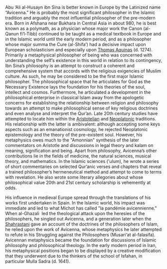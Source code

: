 Abu ‘Ali al-Husayn ibn Sina is better known in Europe by the Latinized name “Avicenna.” He is probably the most significant philosopher in the Islamic tradition and arguably the most influential philosopher of the pre-modern era. Born in Afshana near Bukhara in Central Asia in about 980, he is best known as a polymath, as a physician whose major work the Canon (al-Qanun fi’l-Tibb) continued to be taught as a medical textbook in Europe and in the Islamic world until the early modern period, and as a philosopher whose major summa the Cure (al-Shifa’) had a decisive impact upon European scholasticism and especially upon [Thomas Aquinas](http://www.iep.utm.edu/aquinas) (d. 1274). Primarily a metaphysical philosopher of being who was concerned with understanding the self’s existence in this world in relation to its contingency, Ibn Sina’s philosophy is an attempt to construct a coherent and comprehensive system that accords with the religious exigencies of Muslim culture. As such, he may be considered to be the first major Islamic philosopher. The philosophical space that he articulates for God as the Necessary Existence lays the foundation for his theories of the soul, intellect and cosmos. Furthermore, he articulated a development in the philosophical enterprise in classical Islam away from the apologetic concerns for establishing the relationship between religion and philosophy towards an attempt to make philosophical sense of key religious doctrines and even analyse and interpret the Qur’an. Late 20th century studies have attempted to locate him within the [Aristotelian](http://www.iep.utm.edu/aristotl) and [Neoplatonic](http://www.iep.utm.edu/neoplato) traditions. His relationship with the latter is ambivalent: although accepting some keys aspects such as an emanationist cosmology, he rejected Neoplatonic epistemology and the theory of the pre-existent soul. However, his metaphysics owes much to the "Amonnian" synthesis of the later commentators on Aristotle and discussions in legal theory and kalam on meaning, signification and being. Apart from philosophy, Avicenna’s other contributions lie in the fields of medicine, the natural sciences, musical theory, and mathematics. In the Islamic sciences ('ulum), he wrote a series of short commentaries on selected Qur’anic verses and chapters that reveal a trained philosopher’s hermeneutical method and attempt to come to terms with revelation. He also wrote some literary allegories about whose philosophical value 20th and 21st century scholarship is vehemently at odds.

His influence in medieval Europe spread through the translations of his works first undertaken in Spain. In the Islamic world, his impact was immediate and led to what Michot has called "la pandémie avicennienne." When al-Ghazali  led the theological attack upon the heresies of the philosophers, he singled out Avicenna, and a generation later when the [Shahrastani](http://www.iep.utm.edu/shahras) gave an account of the doctrines of the philosophers of Islam, he relied upon the work of Avicenna, whose metaphysics he later attempted to refute in his Struggling against the Philosophers (Musari‘at al-falasifa). Avicennan metaphysics became the foundation for discussions of Islamic philosophy and philosophical theology. In the early modern period in Iran, his metaphysical positions began to be displayed by a creative modification that they underwent due to the thinkers of the school of Isfahan, in particular Mulla Sadra (d. 1641).
